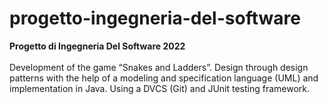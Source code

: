 # progetto-ingegneria-del-software
**Progetto di Ingegneria Del Software 2022**
<br><br>
Development of the game “Snakes and Ladders”. Design through design patterns with the help of a modeling and specification language (UML) and implementation in Java. Using a DVCS (Git) and JUnit testing framework.
